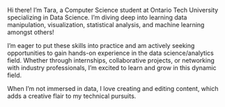 Hi there! I’m Tara, a Computer Science student at Ontario Tech University specializing in Data Science. I’m diving deep into learning data manipulation, visualization, statistical analysis, and machine learning amongst others!

I’m eager to put these skills into practice and am actively seeking opportunities to gain hands-on experience in the data science/analytics field. Whether through internships, collaborative projects, or networking with industry professionals, I’m excited to learn and grow in this dynamic field.

When I’m not immersed in data, I love creating and editing content, which adds a creative flair to my technical pursuits.
